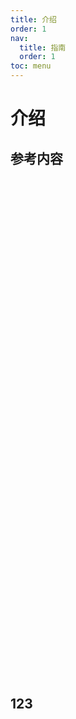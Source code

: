```yaml
---
title: 介绍
order: 1
nav:
  title: 指南
  order: 1
toc: menu
---
```


# 介绍

## 参考内容

<div style="height: 800px;"></div>

## 123

<div style="height: 800px;"></div>
